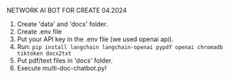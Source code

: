 NETWORK AI BOT FOR CREATE 04.2024

1. Create 'data' and 'docs' folder.
2. Create .env file
3. Put your API key in the .env file (we used openai api).
4. Run: `pip install langchain langchain-openai pypdf openai chromadb tiktoken docx2txt`
5. Put pdf/text files in 'docs' folder.
6. Execute multi-doc-chatbot.py!
